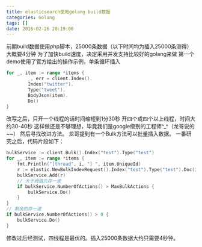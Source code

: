 ```yaml
---
title: elasticsearch使用golang build数据
categories: Golang
tags: []
date: 2016-02-26 20:19:00
---
```


前期build数据使用php脚本，25000条数据（以下时间均为插入25000条测得）大概要4分钟
为了加快build速度，决定采用并发支持比较好的golang来做
第一个demo使用了官方给出的操作示例，单条循环插入
```go
for _, item := range *items {
        _, err = client.Index().
        Index("twitter").
        Type("tweet").
        BodyJson(item).
        Do()
}
```
改写之后，只开一个线程的话时间缩短到1分30秒
开四个或四个以上线程，时间大约30-40秒
这样做还是不够理想，毕竟我们是google级别的工程师^_^（龙哥说的~~）
然后寻找改进方法。
龙哥提到有一个Bulk方法可以批量插入数据。
一番研究之后，代码片段如下：
```go
bulkService := client.Bulk().Index("test").Type("test")
for _, item := range *items {
    fmt.Println("[thread", i, "] ", item.UniqueId)
    r := elastic.NewBulkIndexRequest().Index("test").Type("test").Doc(item)
    bulkService.Add(r)
    // 大于阀值先存一波
    if bulkService.NumberOfActions() > MaxBulkActions {
        bulkService.Do()
    }
}
// 剩余的存一波
if bulkService.NumberOfActions() > 0 {
    bulkService.Do()
}
```
修改过后经测试，四线程是最优的。插入25000条数据大约只需要4秒钟。
